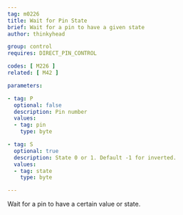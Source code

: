 ```yaml
---
tag: m0226
title: Wait for Pin State
brief: Wait for a pin to have a given state
author: thinkyhead

group: control
requires: DIRECT_PIN_CONTROL

codes: [ M226 ]
related: [ M42 ]

parameters:

- tag: P
  optional: false
  description: Pin number
  values:
  - tag: pin
    type: byte

- tag: S
  optional: true
  description: State 0 or 1. Default -1 for inverted.
  values:
  - tag: state
    type: byte

---
```


Wait for a pin to have a certain value or state.
